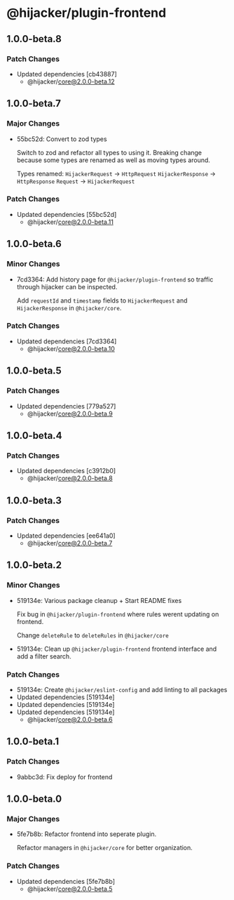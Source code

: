 # @hijacker/plugin-frontend

## 1.0.0-beta.8

### Patch Changes

- Updated dependencies [cb43887]
  - @hijacker/core@2.0.0-beta.12

## 1.0.0-beta.7

### Major Changes

- 55bc52d: Convert to zod types

  Switch to zod and refactor all types to using it. Breaking change because some types are renamed as well as moving types around.

  Types renamed:
  `HijackerRequest` -> `HttpRequest`
  `HijackerResponse` -> `HttpResponse`
  `Request` -> `HijackerRequest`

### Patch Changes

- Updated dependencies [55bc52d]
  - @hijacker/core@2.0.0-beta.11

## 1.0.0-beta.6

### Minor Changes

- 7cd3364: Add history page for `@hijacker/plugin-frontend` so traffic through hijacker can be inspected.

  Add `requestId` and `timestamp` fields to `HijackerRequest` and `HijackerResponse` in `@hijacker/core`.

### Patch Changes

- Updated dependencies [7cd3364]
  - @hijacker/core@2.0.0-beta.10

## 1.0.0-beta.5

### Patch Changes

- Updated dependencies [779a527]
  - @hijacker/core@2.0.0-beta.9

## 1.0.0-beta.4

### Patch Changes

- Updated dependencies [c3912b0]
  - @hijacker/core@2.0.0-beta.8

## 1.0.0-beta.3

### Patch Changes

- Updated dependencies [ee641a0]
  - @hijacker/core@2.0.0-beta.7

## 1.0.0-beta.2

### Minor Changes

- 519134e: Various package cleanup + Start README fixes

  Fix bug in `@hijacker/plugin-frontend` where rules werent updating on frontend.

  Change `deleteRule` to `deleteRules` in `@hijacker/core`

- 519134e: Clean up `@hijacker/plugin-frontend` frontend interface and add a filter search.

### Patch Changes

- 519134e: Create `@hijacker/eslint-config` and add linting to all packages
- Updated dependencies [519134e]
- Updated dependencies [519134e]
- Updated dependencies [519134e]
  - @hijacker/core@2.0.0-beta.6

## 1.0.0-beta.1

### Patch Changes

- 9abbc3d: Fix deploy for frontend

## 1.0.0-beta.0

### Major Changes

- 5fe7b8b: Refactor frontend into seperate plugin.

  Refactor managers in `@hijacker/core` for better organization.

### Patch Changes

- Updated dependencies [5fe7b8b]
  - @hijacker/core@2.0.0-beta.5
